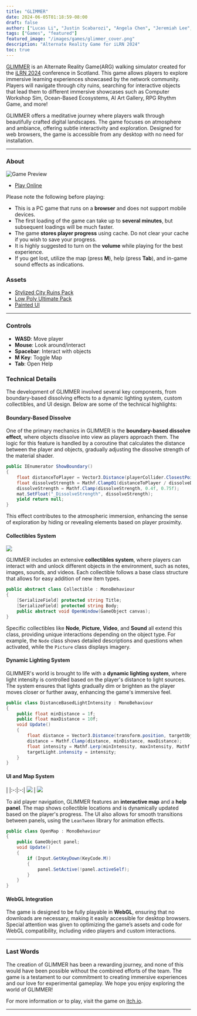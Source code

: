 ```yaml
---
title: "GLIMMER"
date: 2024-06-05T01:18:59-08:00
draft: false
author: ["Lucas Li", "Justin Scabarozi", "Angela Chen", "Jeremiah Lee", "Brett Hickman"]
tags: ["Games", "featured"]
featured_image: "/images/games/glimmer_cover.png"
description: "Alternate Reality Game for iLRN 2024"
toc: true
---
```


[GLIMMER](https://github.com/iLRN-Glimmer/Glimmer) is an Alternate Reality Game(ARG) walking simulator created for the [iLRN 2024](https://www.immersivelrn.org/ilrn2024/home/) conference in Scotland. This game allows players to explore immersive learning experiences showcased by the network community. <!--more--> Players will navigate through city ruins, searching for interactive objects that lead them to different immersive showcases such as Computer Workshop Sim, Ocean-Based Ecosystems, AI Art Gallery, RPG Rhythm Game, and more!

GLIMMER offers a meditative journey where players walk through beautifully crafted digital landscapes. The game focuses on atmosphere and ambiance, offering subtle interactivity and exploration. Designed for web browsers, the game is accessible from any desktop with no need for installation.

---

### About

![Game Preview](/images/games/glimmer_screenshot_1.png)

* [Play Online](https://gelzonexunsas.itch.io/glimmer)

Please note the following before playing:

- This is a PC game that runs on a **browser** and does not support mobile devices.
- The first loading of the game can take up to **several minutes**, but subsequent loadings will be much faster.
- The game **stores player progress** using cache. Do not clear your cache if you wish to save your progress.
- It is highly suggested to turn on the **volume** while playing for the best experience.
- If you get lost, utilize the map (press **M**), help (press **Tab**), and in-game sound effects as indications.

### Assets
- [Stylized City Ruins Pack](https://assetstore.unity.com/packages/3d/environments/urban/stylized-city-ruins-pack-post-apocalypse-205517)
- [Low Poly Ultimate Pack](https://assetstore.unity.com/packages/3d/props/low-poly-ultimate-pack-54733)
- [Painted UI](https://assetstore.unity.com/packages/2d/gui/painted-ui-61967)

---

### Controls
- **WASD**: Move player
- **Mouse**: Look around/interact
- **Spacebar**: Interact with objects
- **M Key**: Toggle Map
- **Tab**: Open Help

### Technical Details

The development of GLIMMER involved several key components, from boundary-based dissolving effects to a dynamic lighting system, custom collectibles, and UI design. Below are some of the technical highlights:

#### Boundary-Based Dissolve

One of the primary mechanics in GLIMMER is the **boundary-based dissolve effect**, where objects dissolve into view as players approach them. The logic for this feature is handled by a coroutine that calculates the distance between the player and objects, gradually adjusting the dissolve strength of the material shader.

```csharp
public IEnumerator ShowBoundary()
{
    float distanceToPlayer = Vector3.Distance(playerCollider.ClosestPoint(transform.position), objectCollider.ClosestPoint(player.transform.position));
    float dissolveStrength = Mathf.Clamp01(distanceToPlayer / dissolveDistance);
    dissolveStrength = Mathf.Clamp(dissolveStrength, 0.4f, 0.75f); 
    mat.SetFloat("_DissolveStrength", dissolveStrength);
    yield return null;
}
```

This effect contributes to the atmospheric immersion, enhancing the sense of exploration by hiding or revealing elements based on player proximity.

#### Collectibles System

![](/images/games/glimmer_screenshot_3.png)

GLIMMER includes an extensive **collectibles system**, where players can interact with and unlock different objects in the environment, such as notes, images, sounds, and videos. Each collectible follows a base class structure that allows for easy addition of new item types.

```csharp
public abstract class Collectible : MonoBehaviour
{
    [SerializeField] protected string Title;
    [SerializeField] protected string Body;
    public abstract void OpenWindow(GameObject canvas);
}
```

Specific collectibles like **Node**, **Picture**, **Video**, and **Sound** all extend this class, providing unique interactions depending on the object type. For example, the `Node` class shows detailed descriptions and questions when activated, while the `Picture` class displays imagery.

#### Dynamic Lighting System

GLIMMER's world is brought to life with a **dynamic lighting system**, where light intensity is controlled based on the player's distance to light sources. The system ensures that lights gradually dim or brighten as the player moves closer or further away, enhancing the game's immersive feel.

```csharp
public class DistanceBasedLightIntensity : MonoBehaviour
{
    public float minDistance = 1f;
    public float maxDistance = 10f;
    void Update()
    {
        float distance = Vector3.Distance(transform.position, targetObject.position);
        distance = Mathf.Clamp(distance, minDistance, maxDistance);
        float intensity = Mathf.Lerp(minIntensity, maxIntensity, Mathf.InverseLerp(minDistance, maxDistance, distance));
        targetLight.intensity = intensity;
    }
}
```

#### UI and Map System
|
|:-:|:-:|
![](/images/games/glimmer_screenshot_4.png)  |  ![](/images/games/glimmer_screenshot_2.png)

To aid player navigation, GLIMMER features an **interactive map** and a **help panel**. The map shows collectible locations and is dynamically updated based on the player's progress. The UI also allows for smooth transitions between panels, using the `LeanTween` library for animation effects.

```csharp
public class OpenMap : MonoBehaviour
{
    public GameObject panel; 
    void Update()
    {
        if (Input.GetKeyDown(KeyCode.M))
        {
            panel.SetActive(!panel.activeSelf);
        }
    }
}
```

#### WebGL Integration

The game is designed to be fully playable in **WebGL**, ensuring that no downloads are necessary, making it easily accessible for desktop browsers. Special attention was given to optimizing the game’s assets and code for WebGL compatibility, including video players and custom interactions.

---

### Last Words

The creation of GLIMMER has been a rewarding journey, and none of this would have been possible without the combined efforts of the team. The game is a testament to our commitment to creating immersive experiences and our love for experimental gameplay. We hope you enjoy exploring the world of GLIMMER!

For more information or to play, visit the game on [itch.io](https://gelzonexunsas.itch.io/glimmer).

---

